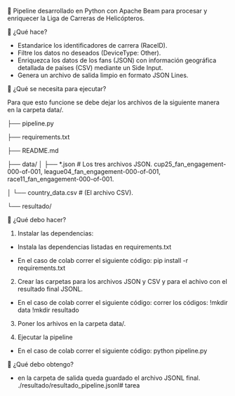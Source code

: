 🚁 Pipeline desarrollado en Python con Apache Beam para procesar y enriquecer la Liga de Carreras de Helicópteros.

🚁 ¿Qué hace?
* Estandarice los identificadores de carrera (RaceID).
* Filtre los datos no deseados (DeviceType: Other).
* Enriquezca los datos de los fans (JSON) con información geográfica detallada de países (CSV) mediante un Side Input.
* Genera un archivo de salida limpio en formato JSON Lines.


🚁 ¿Qué se necesita para ejecutar?

Para que esto funcione se debe dejar los archivos de la siguiente manera en la carpeta data/.


├── pipeline.py

├── requirements.txt

├── README.md

├── data/ 
│   ├── *.json # Los tres archivos JSON. cup25_fan_engagement-000-of-001, league04_fan_engagement-000-of-001, race11_fan_engagement-000-of-001.

│   └── country_data.csv  # (El archivo CSV).

└── resultado/



🚁 ¿Qué debo hacer?
1) Instalar las dependencias:
* Instala las dependencias listadas en requirements.txt
- En el caso de colab correr el siguiente código: pip install -r requirements.txt

2) Crear las carpetas para los archivos JSON y CSV y para el achivo con el resultado final JSONL.
- En el caso de colab correr el siguiente código: correr los códigos:
!mkdir data
!mkdir resultado

3) Poner los arhivos en la carpeta data/.

4) Ejecutar la pipeline
- En el caso de colab correr el siguiente código: python pipeline.py

🚁 ¿Qué debo obtengo?
* en la carpeta de salida queda guardado el archivo JSONL final.
./resultado/resultado_pipeline.jsonl# tarea
